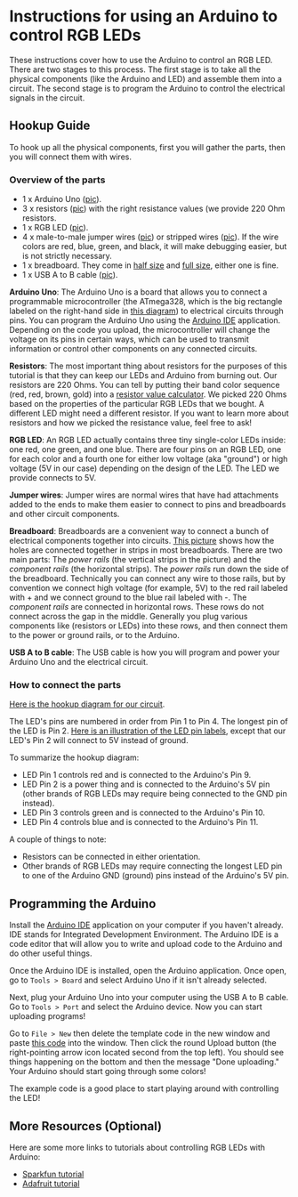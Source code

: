 # Instructions for using an Arduino to control RGB LEDs

These instructions cover how to use the Arduino to control an RGB LED. There are two stages to this process. The first stage is to take all the physical components (like the Arduino and LED) and assemble them into a circuit. The second stage is to program the Arduino to control the electrical signals in the circuit.

## Hookup Guide

To hook up all the physical components, first you will gather the parts, then you will connect them with wires.

### Overview of the parts

* 1 x Arduino Uno ([pic](https://www.robomart.com/image/catalog/RM0058/02.jpg)).
* 3 x resistors ([pic](http://www.goldmine-elec-products.com/images/G440RB.jpg)) with the right resistance values (we provide 220 Ohm resistors. <!--See the very bottom section on Details about Resistors if you're interested in how we got this number).-->
* 1 x RGB LED ([pic](https://i.stack.imgur.com/QCE8X.png)).
* 4 x male-to-male jumper wires ([pic](https://cdn.solarbotics.com/products/photos/03e0f1ccebb02b4dc5cc17e395d3049b/45040-dscn0624.jpg?w=800)) or stripped wires ([pic](https://cdn.instructables.com/FZ8/V12B/GYVDJLMY/FZ8V12BGYVDJLMY.MEDIUM.jpg)). If the wire colors are red, blue, green, and black, it will make debugging easier, but is not strictly necessary.
* 1 x breadboard. They come in [half size](https://cdn-shop.adafruit.com/970x728/64-00.jpg) and [full size](https://www.electrokit.com/public/upload/productimage/41936-8616-4.jpg), either one is fine.
* 1 x USB A to B cable ([pic](https://shop.mchobby.be/142-thickbox_default/cable-usb-type-a-b-arduino-uno.jpg)).

**Arduino Uno**: The Arduino Uno is a board that allows you to connect a programmable microcontroller (the ATmega328, which is the big rectangle labeled on the right-hand side in [this diagram](http://www.jtagelectronics.com/wp-content/uploads/2015/08/Arduino-Uno-R3-with-Part-Labels.jpg)) to electrical circuits through pins. You can program the Arduino Uno using the [Arduino IDE](http://learn.linksprite.com/wp-content/uploads/2013/11/Arduino1Blink.png) application. Depending on the code you upload, the microcontroller will change the voltage on its pins in certain ways, which can be used to transmit information or control other components on any connected circuits.

**Resistors**: The most important thing about resistors for the purposes of this tutorial is that they can keep our LEDs and Arduino from burning out. Our resistors are 220 Ohms. You can tell by putting their band color sequence (red, red, brown, gold) into a [resistor value calculator](http://www.digikey.com/en/resources/conversion-calculators/conversion-calculator-resistor-color-code-4-band). We picked 220 Ohms based on the properties of the particular RGB LEDs that we bought. A different LED might need a different resistor. If you want to learn more about resistors and how we picked the resistance value, feel free to ask!<!--you can scroll to the very bottom of this tutorial.-->

**RGB LED**: An RGB LED actually contains three tiny single-color LEDs inside: one red, one green, and one blue. There are four pins on an RGB LED, one for each color and a fourth one for either low voltage (aka "ground") or high voltage (5V in our case) depending on the design of the LED. The LED we provide connects to 5V.

<!--Here is the [datasheet for the particular brand of RGB LEDs](http://cdn.sparkfun.com/datasheets/Components/LED/YSL-R596AR3G4B5C-C10.pdf) we bought. We used the datasheet to determine that a 220 Ohm resistor would work with this LED (if you want details about this process feel free to ask!)<!--you can read the final section about resistors). We also used the datasheet to determine what pins should be connected to what. However, you won't need to refer to the datasheet to complete the rest of this tutorial. It's just here to show you what a datasheet looks like.-->

**Jumper wires**: Jumper wires are normal wires that have had attachments added to the ends to make them easier to connect to pins and breadboards and other circuit components.

**Breadboard**: Breadboards are a convenient way to connect a bunch of electrical components together into circuits. [This picture](http://dm.risd.edu/pbadger/PhysComp/uploads/Devices/LEDbreadboard4.jpg.jpg) shows how the holes are connected together in strips in most breadboards. There are two main parts: The _power rails_ (the vertical strips in the picture) and the _component rails_ (the horizontal strips). The _power rails_ run down the side of the breadboard. Technically you can connect any wire to those rails, but by convention we connect high voltage (for example, 5V) to the red rail labeled with + and we connect ground to the blue rail labeled with -. The _component rails_ are connected in horizontal rows. These rows do not connect across the gap in the middle. Generally you plug various components like (resistors or LEDs) into these rows, and then connect them to the power or ground rails, or to the Arduino.

**USB A to B cable**: The USB cable is how you will program and power your Arduino Uno and the electrical circuit.

### How to connect the parts

[Here is the hookup diagram for our circuit](https://raw.githubusercontent.com/mclarkk/arduino-rgb-tutorial/master/Arduino_circuit.png).

The LED's pins are numbered in order from Pin 1 to Pin 4. The longest pin of the LED is Pin 2. [Here is an illustration of the LED pin labels](https://cdn.sparkfun.com/assets/learn_tutorials/3/6/0/RGBPinOUt.png), except that our LED's Pin 2 will connect to 5V instead of ground.

To summarize the hookup diagram:

* LED Pin 1 controls red and is connected to the Arduino's Pin 9.
* LED Pin 2 is a power thing and is connected to the Arduino's 5V pin (other brands of RGB LEDs may require being connected to the GND pin instead).
* LED Pin 3 controls green and is connected to the Arduino's Pin 10.
* LED Pin 4 controls blue and is connected to the Arduino's Pin 11.

A couple of things to note:

* Resistors can be connected in either orientation.
* Other brands of RGB LEDs may require connecting the longest LED pin to one of the Arduino GND (ground) pins instead of the Arduino's 5V pin.

## Programming the Arduino

Install the [Arduino IDE](https://www.arduino.cc/en/main/software) application on your computer if you haven't already. IDE stands for Integrated Development Environment. The Arduino IDE is a code editor that will allow you to write and upload code to the Arduino and do other useful things.

Once the Arduino IDE is installed, open the Arduino application. Once open, go to `Tools > Board` and select Arduino Uno if it isn't already selected.

Next, plug your Arduino Uno into your computer using the USB A to B cable. Go to `Tools > Port` and select the Arduino device. Now you can start uploading programs!

Go to `File > New` then delete the template code in the new window and paste [this code](https://raw.githubusercontent.com/mclarkk/arduino-rgb-tutorial/master/adafruit_example.ino) into the window. Then click the round Upload button (the right-pointing arrow icon located second from the top left). You should see things happening on the bottom and then the message "Done uploading." Your Arduino should start going through some colors!

The example code is a good place to start playing around with controlling the LED!

## More Resources (Optional)

Here are some more links to tutorials about controlling RGB LEDs with Arduino:

* [Sparkfun tutorial](https://learn.sparkfun.com/tutorials/sik-experiment-guide-for-arduino---v32/experiment-3-driving-an-rgb-led)
* [Adafruit tutorial](https://learn.adafruit.com/adafruit-arduino-lesson-3-rgb-leds?view=all)

<!---## Details About Resistors (Optional)

In case you're not sure what voltage and current are: To help with your intuition, you can think about electricity in a circuit like water in a river.

**Voltage**: To understand voltage, imagine a waterfall. Voltage is like the amount of force with which the water hits the lower river. That force depends on the height difference between the upper river and the lower river. That means that voltage is always a relative quantity between two things. If you have a single wire there is no voltage. In electronics, voltage is the _potential difference_ between two points in a circuit.

**Current**: You can think of current as the volume of water flowing through the circuit.

### Our Problem

Our problem is that too much current can destroy our LED and potentially our Arduino as well! Resistors can help save our parts from burning out.

How do resistors work? Resistors define the relationship between voltage and current. You might have come across the following law before:

```
V = IR
```

Where V is the voltage in volts, I is the current in Amperes, and R is the resistance in Ohms.

Generally, two of these three quantities are fixed and you want to find the third one. In our case, we know what voltage and current values we want. The voltage that we have available from our Arduino is 5V, and we want the voltage to be zero by the time it makes it to the other side of the LED.

and we want to get the resistance. So we can rearrange `V = IR` to calculate `R` given `V` and `I`:

```
R = V/I
```

The voltage that we have available from our Arduino is 5V. We want the voltage to be zero by the time it makes it to the other side of the LED. The "forward voltage" of the LED is X, which means that it which leaves 5-X=Y amount of extra voltage that we want to drop. We also know from the LED datasheet and Arduino pin limits that we want no more than Z amount of current.

Red: Min forward voltage is 1.8 max is 2.2 typical is 2.0. Needs 20 mA of current.

```
R = (5 - 1.8)/0.02 = 160 Ohms   #highest
R = (5 - 2.2)/0.02 = 140 Ohms   #lowest
R = (5 - 2.0)/0.02 = 150 Ohms   #typical
```

We can actually go higher than 160 Ohms, but it will reduce the current resulting in a dimmer red LED.

Green and Blue: Min forward voltage is 3.0 max is 3.4 typical is 3.1. Also needs 20 mA of current.

```
R = (5 - 3.0)/0.02 = 100 Ohms   #highest
R = (5 - 3.4)/0.02 = 80 Ohms    #lowest
R = (5 - 3.1)/0.02 = 95 Ohms    #typical
```

Therefore we know that any resistor with a value between A and B will be safe for our circuit. We picked 220 Ohms because we happened to have them lying around.-->
